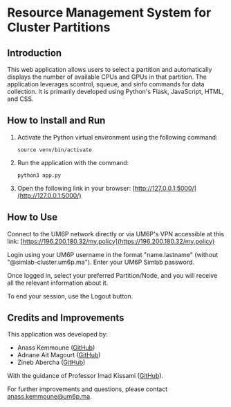 # Resource Management System for Cluster Partitions

## Introduction

This web application allows users to select a partition and automatically displays the number of available CPUs and GPUs in that partition. The application leverages scontrol, squeue, and sinfo commands for data collection. It is primarily developed using Python's Flask, JavaScript, HTML, and CSS.

## How to Install and Run

1. Activate the Python virtual environment using the following command:
    ```
    source venv/bin/activate
    ```
2. Run the application with the command:
    ```
    python3 app.py
    ```
3. Open the following link in your browser: [http://127.0.0.1:5000/](http://127.0.0.1:5000/)

## How to Use

Connect to the UM6P network directly or via UM6P's VPN accessible at this link: [https://196.200.180.32/my.policy](https://196.200.180.32/my.policy)

Login using your UM6P username in the format "name.lastname" (without "@simlab-cluster.um6p.ma"). Enter your UM6P Simlab password.

Once logged in, select your preferred Partition/Node, and you will receive all the relevant information about it.

To end your session, use the Logout button.

## Credits and Improvements

This application was developed by:
- Anass Kemmoune ([GitHub](https://github.com/anassKEMMOUNE))
- Adnane Ait Magourt ([GitHub](https://github.com/adnanemagourt))
- Zineb Abercha ([GitHub](https://github.com/zinebabercha))

With the guidance of Professor Imad Kissami ([GitHub](https://github.com/imadki)).

For further improvements and questions, please contact [anass.kemmoune@um6p.ma](mailto:anass.kemmoune@um6p.ma).
